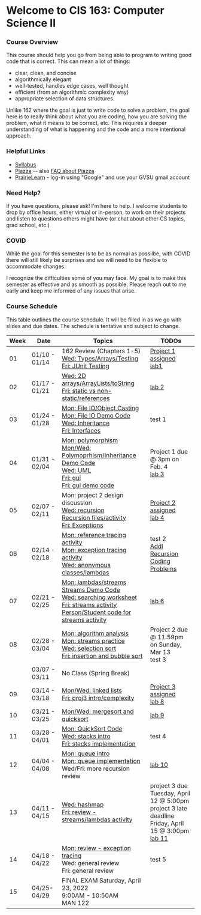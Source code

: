 # Welcome to CIS 163:  Computer Science II

### Course Overview
This course should help you go from being able to program to writing good code that is correct.
This can mean a lot of things:
* clear, clean, and concise
* algorithmically elegant
* well-tested, handles edge cases, well thought
* efficient (from an algorithmic complexity way)
* appropriate selection of data structures.

Unlike 162 where the goal is just to write code to solve a problem, the goal here is to really think about
what you are coding, how you are solving the problem, what it means to be correct, etc.
This requires a deeper understanding
of what is happening and the code and a more intentional approach.

### Helpful Links

* [Syllabus](syllabus.md)
* [Piazza](https://www.piazza.com/gvsu/winter2022/cis16306/home) -- also [FAQ about Piazza](piazza-faq.md)
* [PrairieLearn](https://www.prairielearn.org/pl/course_instance/129006) - log-in
  using "Google" and use your GVSU gmail account

### Need Help?
If you have questions, please ask!  I'm here to help.  I welcome students
to drop by office hours, either virtual or in-person,
to work on their projects and listen to questions others might have (or chat
about other CS topics, grad school, etc.)

### COVID
While the goal for this semester is to be as normal as possilbe,
with COVID there will still likely be
surprises and we will need to be flexible to accommodate changes.

I recognize the difficulties some of you may face.
My goal is to make this semester as effective and as smooth
as possible.  Please reach out to me early and keep me informed
of any issues that arise.

### Course Schedule
This table outlines the course schedule.  It will be filled in
as we go with slides and due dates.  The schedule is tentative and subject to change.

| Week | Date          | Topics | TODOs |
| ---- | ------------- | ------ | --------- |
|  01  | 01/10 - 01/14 |  162 Review (Chapters 1-5) <br> [Wed: Types/Arrays/Testing](lec-notes/lec02-recap.pdf) <br> [Fri: JUnit Testing](lec-notes/lec03-recap.pdf) | [Project 1 assigned](https://www.prairielearn.org/pl/course_instance/129006) <br> [lab1](misc-files/lab1/lab1.md) |
|  02  | 01/17 - 01/21 | [Wed: 2D arrays/ArrayLists/toString](lec-notes/lec04-recap.pdf) <br> [Fri: static vs non-static/references](lec-notes/lec05-recap.pdf) | [lab 2](https://www.prairielearn.org/pl/course_instance/129006/assessment/2316732) | 
|  03  | 01/24 - 01/28 |  [Mon: File IO/Object Casting](lec-notes/lec06-fileio-equals.pdf) <br> [Mon: File IO Demo Code](misc-files/lec-demos/FileIODemo.java) <br> [Wed: Inheritance](lec-notes/lec07-inheritance.pdf) <br> [Fri: Interfaces](lec-notes/lec08-interfaces.pdf) | test 1 |
|  04  | 01/31 - 02/04 |  [Mon: polymorphism](lec-notes/lec09-polymorphism.pdf) <br> [Mon/Wed: Polymoprhism/Inheritance Demo Code](misc-files/lec-demos/inheritance) <br> [Wed: UML](lec-notes/lec10-uml.pdf) <br> [Fri: gui](lec-notes/lec11-gui.pdf) <br> [Fri: gui demo code](misc-files/lec-demos/gui) | Project 1 due @ 3pm on Feb. 4 <br> [lab 3](https://www.prairielearn.org/pl/course_instance/129006/assessment/2317081) |
|  05  | 02/07 - 02/11 |  Mon: project 2 design discussion <br> [Wed: recursion](lec-notes/lec13-recursion.pdf) <br> [Recursion files/activity](misc-files/lec-demos/recursion) <br> [Fri: Exceptions](lec-notes/lec14-exceptions.pdf) | [Project 2 assigned](https://www.prairielearn.org/pl/course_instance/129006/assessment/2317204) <br> [lab 4](https://www.prairielearn.org/pl/course_instance/129006/assessment/2317266) |
|  06  | 02/14 - 02/18 |  [Mon: reference tracing activity](misc-files/lec-demos/references/trace-activity.md) <br> [Mon: exception tracing activity](misc-files/lec-demos/exceptions/trace-activity.md) <br> [Wed: anonymous classes/lambdas](lec-notes/lec16-anonymous-lambda.pdf) | test 2 <br> [Addl Recursion Coding Problems](https://www.prairielearn.org/pl/course_instance/129006/assessment/2317453) |  
|  07  | 02/21 - 02/25 | [Mon: lambdas/streams](lec-notes/lec18-collections-streams-lambdas.pdf) <br> [Streams Demo Code](misc-files/lec-demos/streams/Car.java) <br> [Wed: searching worksheet](misc-files/lec-demos/searching/searching-activity.md) <br> [Fri: streams activity](misc-files/lec-demos/streams/stream-activity.md) <br> [Person/Student code for streams activity](misc-files/lec-demos/streams) | [lab 6](https://www.prairielearn.org/pl/course_instance/129006/assessment/2317634) |
|  08  | 02/28 - 03/04 |  [Mon: algorithm analysis](lec-notes/lec21-algorithm-analysis.pdf) <br> [Mon: streams practice](https://www.prairielearn.org/pl/course_instance/129006/assessment/2317719) <br> [Wed: selection sort ](lec-notes/lec22-sorting-selection.pdf) <br> [Fri: insertion and bubble sort](lec-notes/lec23-sorting-insertion-bubble.pdf) | Project 2 due @ 11:59pm on Sunday, Mar 13 <br> test 3 | 
|      | 03/07 - 03/11 | No Class (Spring Break)  |  |
|  09  | 03/14 - 03/18 | [Mon/Wed: linked lists](lec-notes/lec24-linked-list.pdf) <br> [Fri: proj3 intro/complexity](lec-notes/lec25-code-complexity.pdf) | [Project 3 assigned](https://www.prairielearn.org/pl/course_instance/129006/assessment/2317973) <br> [lab 8](https://www.prairielearn.org/pl/course_instance/129006/assessment/2317916) |  
|  10  | 03/21 - 03/25 |  [Mon/Wed: mergesort and quicksort](lec-notes/lec26-sorting.pdf) | [lab 9](https://www.prairielearn.org/pl/course_instance/129006/assessment/2318088) | 
|  11  | 03/28 - 04/01 | [Mon: QuickSort Code](misc-files/lec-demos/QuickSort.java) <br> [Wed: stacks intro](lec-notes/lec27-stack-intro.pdf) <br> [Fri: stacks implementation](lec-notes/lec28-stack-implementation.pdf)  | test 4 |
|  12  | 04/04 - 04/08 | [Mon: queue intro](lec-notes/lec29-queue-intro.pdf) <br> [Mon: queue implementation](lec-notes/lec30-queue-implementation.pdf) <br> Wed/Fri: more recursion review  | [lab 10](https://www.prairielearn.org/pl/course_instance/129006/assessment/2318309) |
|  13  | 04/11 - 04/15 | [Wed: hashmap](lec-notes/lec35-hashmap.pdf) <br>  [Fri: review - streams/lambdas activity](misc-files/lec-demos/streams/final-review/stream-activity-final-review.md) | project 3 due Tuesday, April 12 @ 5:00pm <br> project 3 late deadline Friday, April 15 @ 3:00pm <br> [lab 11](https://www.prairielearn.org/pl/course_instance/129006/assessment/2318407) |
|  14  | 04/18 - 04/22 | [Mon: review - exception tracing](misc-files/lec-demos/exception-final-review.md)  <br> Wed: general review <br> Fri: general review | test 5 | 
|  15  | 04/25-04/29 | FINAL EXAM Saturday, April 23, 2022 <br> 9:00AM - 10:50AM <br> MAN 122 |  |
